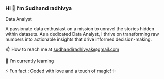  ### Hi 👋 I’m Sudhandiradhivya
 
 Data Analyst
 
A passionate data enthusiast on a mission to unravel the stories hidden within datasets. As a dedicated Data Analyst, I thrive on transforming raw numbers into actionable insights that drive informed decision-making.


📫 How to reach me at sudhandiradhivyak@gmail.com

🌱 I’m currently learning

⚡ Fun fact : Coded with love and a touch of magic! ✨


